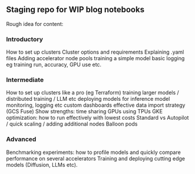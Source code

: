 ## Staging repo for WIP blog notebooks

Rough idea for content:

### Introductory

How to set up clusters
Cluster options and requirements
Explaining .yaml files
Adding accelerator node pools
training a simple model
basic logging eg training run, accuracy, GPU use etc.


### Intermediate

How to set up clusters like a pro (eg Terraform)
training larger models / distributed training / LLM etc
deploying models for inference
model monitoring, logging etc
custom dashboards
effective data import strategy (GCS Fuse)
Show strengths:
time sharing GPUs
using TPUs
GKE optimization: how to run effectively with lowest costs 
Standard vs Autopilot / quick scaling / adding additional nodes
Balloon pods 

### Advanced

Benchmarking experiments: how to profile models and quickly compare performance on several accelerators
Training and deploying cutting edge models (Diffusion, LLMs etc).
